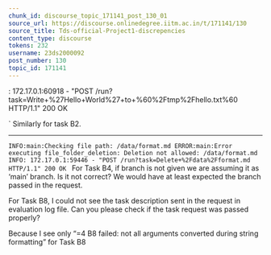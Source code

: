 ```yaml
---
chunk_id: discourse_topic_171141_post_130_01
source_url: https://discourse.onlinedegree.iitm.ac.in/t/171141/130
source_title: Tds-official-Project1-discrepencies
content_type: discourse
tokens: 232
username: 23ds2000092
post_number: 130
topic_id: 171141
---
```


: 172.17.0.1:60918 - "POST /run?task=Write+%27Hello+World%27+to+%60%2Ftmp%2Fhello.txt%60 HTTP/1.1" 200 OK

`
Similarly for task B2.

---

`INFO:main:Checking file path: /data/format.md
ERROR:main:Error executing file_folder_deletion: Deletion not allowed: /data/format.md
INFO: 172.17.0.1:59446 - "POST /run?task=Delete+%2Fdata%2Fformat.md HTTP/1.1" 200 OK
`
For Task B4, if branch is not given we are assuming it as ‘main’ branch. Is it not correct? We would have at least expected the branch passed in the request.

For Task B8, I could not see the task description sent in the request in evaluation log file. Can you please check if the task request was passed properly?

Because I see only “=4 B8 failed: not all arguments converted during string formatting” for Task B8
